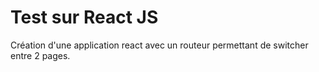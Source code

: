 # Test sur React JS

Création d'une application react avec un routeur permettant de switcher entre 2 pages.
